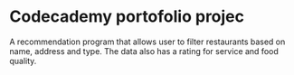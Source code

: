 # Codecademy portofolio projec
A recommendation program that allows user to filter restaurants based on name, address and type. The data also has a rating for service and food quality.
